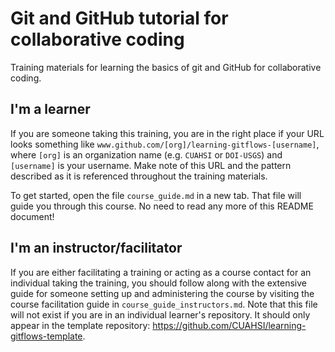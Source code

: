 # Git and GitHub tutorial for collaborative coding

Training materials for learning the basics of git and GitHub for collaborative coding.

## I'm a learner

If you are someone taking this training, you are in the right place if your URL looks something like `www.github.com/[org]/learning-gitflows-[username]`, where `[org]` is an organization name (e.g. `CUAHSI` or `DOI-USGS`) and `[username]` is your username. Make note of this URL and the pattern described as it is referenced throughout the training materials.

To get started, open the file `course_guide.md` in a new tab. That file will guide you through this course. No need to read any more of this README document! 

## I'm an instructor/facilitator

If you are either facilitating a training or acting as a course contact for an individual taking the training, you should follow along with the extensive guide for someone setting up and administering the course by visiting the course facilitation guide in `course_guide_instructors.md`. Note that this file will not exist if you are in an individual learner's repository. It should only appear in the template repository: https://github.com/CUAHSI/learning-gitflows-template.

